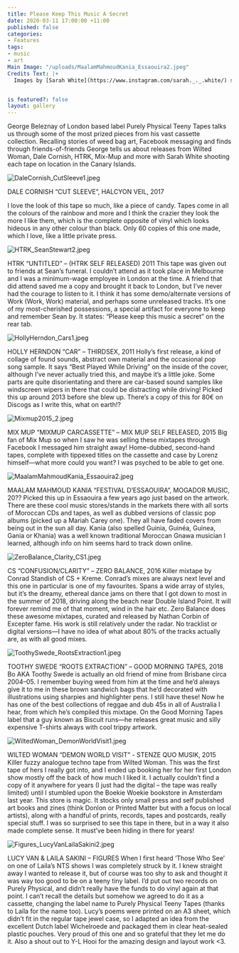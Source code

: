 ```yaml
---
title: Please Keep This Music A Secret
date: 2020-03-11 17:00:00 +11:00
published: false
categories:
- Features
tags:
- music
- art
Main Image: "/uploads/MaalamMahmoudKania_Essaouira2.jpeg"
Credits Text: |+
  Images by [Sarah White](https://www.instagram.com/sarah._._.white/) shot on the Canary Islands


is featured?: false
layout: gallery
---
```


George Beleznay of London based label Purely Physical Teeny Tapes talks us through some of the most prized pieces from his vast cassette collection. Recalling stories of weed bag art, Facebook messaging and finds through friends-of-friends George tells us about releases from Wilted Woman, Dale Cornish, HTRK, Mix-Mup and more with Sarah White shooting each tape on location in the Canary Islands.

![DaleCornish_CutSleeve1.jpeg](/uploads/DaleCornish_CutSleeve1.jpeg)

DALE CORNISH “CUT SLEEVE”, HALCYON VEIL, 2017

I love the look of this tape so much, like a piece of candy. Tapes come in all the colours of the rainbow and more and I think the crazier they look the more I like them, which is the complete opposite of vinyl which looks hideous in any other colour than black. Only 60 copies of this one made, which I love, like a little private press.

![HTRK_SeanStewart2.jpeg](/uploads/HTRK_SeanStewart2.jpeg)

HTRK “UNTITLED” – (HTRK SELF RELEASED) 2011
This tape was given out to friends at Sean’s funeral. I couldn’t attend as it took place in Melbourne and I was a minimum-wage employee in London at the time. A friend that did attend saved me a copy and brought it back to London, but I’ve never had the courage to listen to it. I think it has some demo/alternate versions of Work (Work, Work) material, and perhaps some unreleased tracks. It’s one of my most-cherished possessions, a special artifact for everyone to keep and remember Sean by. It states: “Please keep this music a secret” on the rear tab.

![HollyHerndon_Cars1.jpeg](/uploads/HollyHerndon_Cars1.jpeg)

HOLLY HERNDON “CAR” – THIRDSEX, 2011
Holly’s first release, a kind of collage of found sounds, abstract own material and the occasional pop song sample. It says “Best Played While Driving” on the inside of the cover, although I’ve never actually tried this, and maybe it’s a little joke. Some parts are quite disorientating and there are car-based sound samples like windscreen wipers in there that could be distracting while driving! Picked this up around 2013 before she blew up. There’s a copy of this for 80€ on Discogs as I write this, what on earth!?

![Mixmup2015_2.jpeg](/uploads/Mixmup2015_2.jpeg)

MIX MUP “MIXMUP CARCASSETTE” – MIX MUP SELF RELEASED, 2015
Big fan of Mix Mup so when I saw he was selling these mixtapes through Facebook I messaged him straight away! Home-dubbed, second-hand tapes, complete with tippexed titles on the cassette and case by Lorenz himself—what more could you want? I was psyched to be able to get one.

![MaalamMahmoudKania_Essaouira2.jpeg](/uploads/MaalamMahmoudKania_Essaouira2.jpeg)

MAALAM MAHMOUD KANIA “FESTIVAL D’ESSAOUIRA”, MOGADOR MUSIC, 20??
Picked this up in Essaouira a few years ago just based on the artwork. There are these cool music stores/stands in the markets there with all sorts of Moroccan CDs and tapes, as well as dubbed versions of classic pop albums (picked up a Mariah Carey one). They all have faded covers from being out in the sun all day. Kania (also spelled Guinia, Guinéa, Guinea, Gania or Khania) was a well known traditional Moroccan Gnawa musician I learned, although info on him seems hard to track down online.

![ZeroBalance_Clarity_CS1.jpeg](/uploads/ZeroBalance_Clarity_CS1.jpeg)

CS “CONFUSION/CLARITY” – ZERO BALANCE, 2016
Killer mixtape by Conrad Standish of CS + Kreme. Conrad’s mixes are always next level and this one in particular is one of my favourites. Spans a wide array of styles, but it’s the dreamy, ethereal dance jams on there that I got down to most in the summer of 2018, driving along the beach near Double Island Point. It will forever remind me of that moment, wind in the hair etc. Zero Balance does these awesome mixtapes, curated and released by Nathan Corbin of Excepter fame. His work is still relatively under the radar. No tracklist or digital versions—I have no idea of what about 80% of the tracks actually are, as with all good mixes.

![ToothySwede_RootsExtraction1.jpeg](/uploads/ToothySwede_RootsExtraction1.jpeg)

TOOTHY SWEDE “ROOTS EXTRACTION” – GOOD MORNING TAPES, 2018
Bo AKA Toothy Swede is actually an old friend of mine from Brisbane circa 2004–05. I remember buying weed from him at the time and he’d always give it to me in these brown sandwich bags that he’d decorated with illustrations using sharpies and highlighter pens. I still have these! Now he has one of the best collections of reggae and dub 45s in all of Australia I hear, from which he’s compiled this mixtape. On the Good Morning Tapes label that a guy known as Biscuit runs—he releases great music and silly expensive T-shirts always with cool trippy artwork.

![WiltedWoman_DemonWorldVisit1.jpeg](/uploads/WiltedWoman_DemonWorldVisit1.jpeg)

WILTED WOMAN “DEMON WORLD VISIT” - STENZE QUO MUSIK, 2015
Killer fuzzy analogue techno tape from Wilted Woman. This was the first tape of hers I really got into, and I ended up booking her for her first London show mostly off the back of how much I liked it. I actually couldn’t find a copy of it anywhere for years (I just had the digital – the tape was really limited) until I stumbled upon the Boekie Woekie bookstore in Amsterdam last year. This store is magic. It stocks only small press and self published art books and zines (think Donlon or Printed Matter but with a focus on local artists), along with a handful of prints, records, tapes and postcards, really special stuff. I was so surprised to see this tape in there, but in a way it also made complete sense. It must’ve been hiding in there for years!

![Figures_LucyVanLailaSakini2.jpeg](/uploads/Figures_LucyVanLailaSakini2.jpeg)

LUCY VAN & LAILA SAKINI – FIGURES
When I first heard ‘Those Who See’ on one of Laila’s NTS shows I was completely struck by it. I knew straight away I wanted to release it, but of course was too shy to ask and thought it was way too good to be on a teeny tiny label. I’d put out two records on Purely Physical, and didn’t really have the funds to do vinyl again at that point. I can’t recall the details but somehow we agreed to do it as a cassette, changing the label name to Purely Physical Teeny Tapes (thanks to Laila for the name too). Lucy’s poems were printed on an A3 sheet, which didn’t fit in the regular tape jewel case, so I adapted an idea from the excellent Dutch label Wichelroede and packaged them in clear heat-sealed plastic pouches. Very proud of this one and so grateful that they let me do it. Also a shout out to Y-L Hooi for the amazing design and layout work <3.





